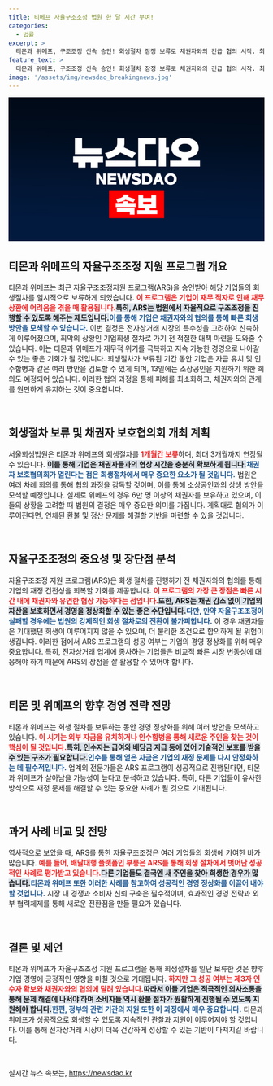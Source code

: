 ```yaml
---
title: 티메프 자율구조조정 법원 한 달 시간 부여!
categories:
  - 법률
excerpt: >
  티몬과 위메프, 구조조정 신속 승인! 회생절차 잠정 보류로 채권자와의 긴급 협의 시작. 최효종 변호사 ARS 성공 여부가 기업의 운명 가를 것 강조. 소비자 환불 문제도 핵심. 클릭하여 자세한 내용을 확인하세요!
feature_text: >
  티몬과 위메프, 구조조정 신속 승인! 회생절차 잠정 보류로 채권자와의 긴급 협의 시작. 최효종 변호사 ARS 성공 여부가 기업의 운명 가를 것 강조. 소비자 환불 문제도 핵심. 클릭하여 자세한 내용을 확인하세요!
image: '/assets/img/newsdao_breakingnews.jpg'
---
```


<p><img src="/assets/img/newsdao_breakingnews.jpg" alt="flaretime 속보" /></p>

<h2 data-ke-size="size26">티몬과 위메프의 자율구조조정 지원 프로그램 개요</h2>

<p data-ke-size="size16">티몬과 위메프는 최근 자율구조조정지원 프로그램(ARS)을 승인받아 해당 기업들의 회생절차를 일시적으로 보류하게 되었습니다. <b><span style="color: #ee2323;">이 프로그램은 기업이 재무 적자로 인해 채무 상환에 어려움을 겪을 때 활용됩니다.</span></b><b><span style="background-color: #21538527;">특히, ARS는 법원에서 자율적으로 구조조정을 진행할 수 있도록 해주는 제도입니다.</span></b><b><span style="color: #1a5490;">이를 통해 기업은 채권자와의 협의를 통해 빠른 회생 방안을 모색할 수 있습니다.</span></b> 이번 결정은 전자상거래 시장의 특수성을 고려하여 신속하게 이루어졌으며, 최악의 상황인 기업회생 절차로 가기 전 적절한 대책 마련을 도와줄 수 있습니다. 이는 티몬과 위메프가 재무적 위기를 극복하고 지속 가능한 경영으로 나아갈 수 있는 좋은 기회가 될 것입니다. 회생절차가 보류된 기간 동안 기업은 자금 유치 및 인수합병과 같은 여러 방안을 검토할 수 있게 되며, 13일에는 소상공인을 지원하기 위한 회의도 예정되어 있습니다. 이러한 협의 과정을 통해 피해를 최소화하고, 채권자와의 관계를 원만하게 유지하는 것이 중요합니다.</p>

<p data-ke-size="size16">&nbsp;</p>

<h2 data-ke-size="size26">회생절차 보류 및 채권자 보호협의회 개최 계획</h2>

<p data-ke-size="size16">서울회생법원은 티몬과 위메프의 회생절차를 <b><span style="color: #ee2323;">1개월간 보류</span></b>하며, 최대 3개월까지 연장될 수 있습니다. <b><span style="background-color: #21538527;">이를 통해 기업은 채권자들과의 협상 시간을 충분히 확보하게 됩니다.</span></b><b><span style="color: #1a5490;">채권자 보호협의회가 열린다는 점은 회생절차에서 매우 중요한 요소가 될 것입니다.</span></b> 법원은 여러 차례 회의를 통해 협의 과정을 감독할 것이며, 이를 통해 소상공인과의 상생 방안을 모색할 예정입니다. 실제로 위메프의 경우 6만 명 이상의 채권자를 보유하고 있으며, 이들의 상황을 고려할 때 법원의 결정은 매우 중요한 의미를 가집니다. 계획대로 협의가 이루어진다면, 연체된 환불 및 정산 문제를 해결할 기반을 마련할 수 있을 것입니다.</p>

<p data-ke-size="size16">&nbsp;</p>

<h2 data-ke-size="size26">자율구조조정의 중요성 및 장단점 분석</h2>

<p data-ke-size="size16">자율구조조정 지원 프로그램(ARS)은 회생 절차를 진행하기 전 채권자와의 협의를 통해 기업의 재정 건전성을 회복할 기회를 제공합니다. <b><span style="color: #ee2323;">이 프로그램의 가장 큰 장점은 빠른 시간 내에 채권자와 유연한 협상 가능하다는 점입니다.</span></b><b><span style="background-color: #21538527;">또한, ARS는 채권 감소 없이 기업의 자산을 보호하면서 경영을 정상화할 수 있는 좋은 수단입니다.</span></b><b><span style="color: #1a5490;">다만, 만약 자율구조조정이 실패할 경우에는 법원의 강제적인 회생 절차로의 전환이 불가피합니다.</span></b> 이 경우 채권자들은 기대했던 회생이 이루어지지 않을 수 있으며, 더 불리한 조건으로 합의하게 될 위험이 생깁니다. 이러한 점에서 ARS 프로그램의 성공 여부는 기업의 경영 정상화를 위해 매우 중요합니다. 특히, 전자상거래 업계에 종사하는 기업들은 비교적 빠른 시장 변동성에 대응해야 하기 때문에 ARS의 장점을 잘 활용할 수 있어야 합니다.</p>

<p data-ke-size="size16">&nbsp;</p>

<h2 data-ke-size="size26">티몬 및 위메프의 향후 경영 전략 전망</h2>

<p data-ke-size="size16">티몬과 위메프는 회생 절차를 보류하는 동안 경영 정상화를 위해 여러 방안을 모색하고 있습니다. <b><span style="color: #ee2323;">이 시기는 외부 자금을 유치하거나 인수합병을 통해 새로운 주인을 찾는 것이 핵심이 될 것입니다.</span></b><b><span style="background-color: #21538527;">특히, 인수자는 급여와 배당금 지급 등에 있어 기술적인 보호를 받을 수 있는 구조가 필요합니다.</span></b><b><span style="color: #1a5490;">인수를 통해 얻은 자금은 기업의 재정 문제를 다시 안정화하는 데 필수적입니다.</span></b> 업계의 전문가들은 ARS 프로그램이 성공적으로 진행된다면, 티몬과 위메프가 살아남을 가능성이 높다고 분석하고 있습니다. 특히, 다른 기업들이 유사한 방식으로 재정 문제를 해결할 수 있는 중요한 사례가 될 것으로 기대됩니다.</p>

<p data-ke-size="size16">&nbsp;</p>

<h2 data-ke-size="size26">과거 사례 비교 및 전망</h2>

<p data-ke-size="size16">역사적으로 보았을 때, ARS를 통한 자율구조조정은 여러 기업들의 회생에 기여한 바가 많습니다. <b><span style="color: #ee2323;">예를 들어, 배달대행 플랫폼인 부릉은 ARS를 통해 회생 절차에서 벗어난 성공적인 사례로 평가받고 있습니다.</span></b><b><span style="background-color: #21538527;">다른 기업들도 결국엔 새 주인을 찾아 회생한 경우가 많습니다.</span></b><b><span style="color: #1a5490;">티몬과 위메프 또한 이러한 사례를 참고하여 성공적인 경영 정상화를 이끌어 내야할 것입니다.</span></b> 시장 내 경쟁과 소비자 신뢰 구축은 필수적이며, 효과적인 경영 전략과 외부 협력체제를 통해 새로운 전환점을 만들 필요가 있습니다.</p>

<p data-ke-size="size16">&nbsp;</p>

<h2 data-ke-size="size26">결론 및 제언</h2>

<p data-ke-size="size16">티몬과 위메프가 자율구조조정 지원 프로그램을 통해 회생절차를 일단 보류한 것은 향후 기업 경영에 긍정적인 영향을 미칠 것으로 기대됩니다. <b><span style="color: #ee2323;">하지만 그 성공 여부는 제3자 인수자 확보와 채권자와의 협의에 달려 있습니다.</span></b><b><span style="background-color: #21538527;">따라서 이들 기업은 적극적인 의사소통을 통해 문제 해결에 나서야 하며 소비자들 역시 환불 절차가 원활하게 진행될 수 있도록 지원해야 합니다.</span></b><b><span style="color: #1a5490;">한편, 정부와 관련 기관의 지원 또한 이 과정에서 매우 중요합니다.</span></b> 티몬과 위메프가 성공적으로 회생할 수 있도록 지속적인 관찰과 지원이 이루어져야 할 것입니다. 이를 통해 전자상거래 시장이 더욱 건강하게 성장할 수 있는 기반이 다져지길 바랍니다.</p>

<p data-ke-size="size16">&nbsp;</p>
실시간 뉴스 속보는, <a href="https://newsdao.kr" rel="dofollow">https://newsdao.kr</a>


